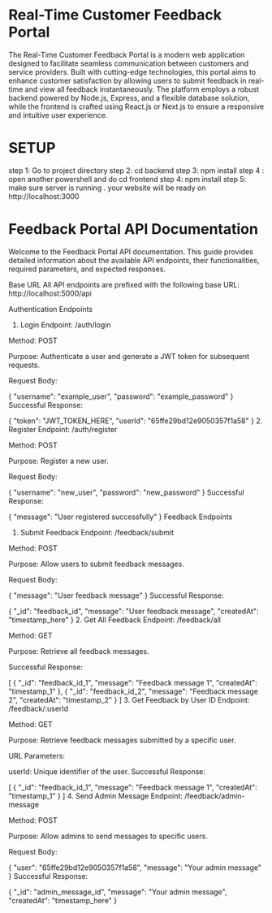 # Real-Time Customer Feedback Portal

The Real-Time Customer Feedback Portal is a modern web application designed to facilitate seamless communication between customers and service providers. Built with cutting-edge technologies, this portal aims to enhance customer satisfaction by allowing users to submit feedback in real-time and view all feedback instantaneously. The platform employs a robust backend powered by Node.js, Express, and a flexible database solution, while the frontend is crafted using React.js or Next.js to ensure a responsive and intuitive user experience.

# SETUP
step 1: Go to project directory
step 2: cd backend
step 3: npm install
step 4 : open another powershell and do cd frontend
step 4: npm install
step 5: make sure server is running . your website will be ready on  http://localhost:3000   

# Feedback Portal API Documentation
Welcome to the Feedback Portal API documentation. This guide provides detailed information about the available API endpoints, their functionalities, required parameters, and expected responses.

Base URL
All API endpoints are prefixed with the following base URL: http://localhost:5000/api

Authentication Endpoints
1. Login
Endpoint: /auth/login

Method: POST

Purpose: Authenticate a user and generate a JWT token for subsequent requests.

Request Body:

{
  "username": "example_user",
  "password": "example_password"
}
Successful Response:

{
  "token": "JWT_TOKEN_HERE",
  "userId": "65ffe29bd12e9050357f1a58"
}
2. Register
Endpoint: /auth/register

Method: POST

Purpose: Register a new user.

Request Body:

{
  "username": "new_user",
  "password": "new_password"
}
Successful Response:

{
  "message": "User registered successfully"
}
Feedback Endpoints
1. Submit Feedback
Endpoint: /feedback/submit

Method: POST

Purpose: Allow users to submit feedback messages.

Request Body:

{
  "message": "User feedback message"
}
Successful Response:

{
  "_id": "feedback_id",
  "message": "User feedback message",
  "createdAt": "timestamp_here"
}
2. Get All Feedback
Endpoint: /feedback/all

Method: GET

Purpose: Retrieve all feedback messages.

Successful Response:


[
  {
    "_id": "feedback_id_1",
    "message": "Feedback message 1",
    "createdAt": "timestamp_1"
  },
  {
    "_id": "feedback_id_2",
    "message": "Feedback message 2",
    "createdAt": "timestamp_2"
  }
]
3. Get Feedback by User ID
Endpoint: /feedback/:userId

Method: GET

Purpose: Retrieve feedback messages submitted by a specific user.

URL Parameters:

userId: Unique identifier of the user.
Successful Response:

[
  {
    "_id": "feedback_id_1",
    "message": "Feedback message 1",
    "createdAt": "timestamp_1"
  }
]
4. Send Admin Message
Endpoint: /feedback/admin-message

Method: POST

Purpose: Allow admins to send messages to specific users.

Request Body:

{
  "user": "65ffe29bd12e9050357f1a58",
  "message": "Your admin message"
}
Successful Response:

{
  "_id": "admin_message_id",
  "message": "Your admin message",
  "createdAt": "timestamp_here"
}




